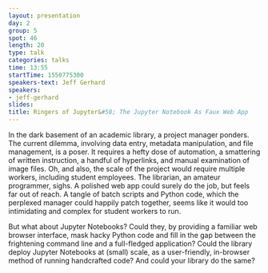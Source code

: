 ```yaml
---
layout: presentation
day: 2
group: 5
spot: 46
length: 20
type: talk
categories: talks
time: 13:55
startTime: 1550775300
speakers-text: Jeff Gerhard
speakers:
- jeff-gerhard
slides:
title: Ringers of Jupyter&#58; The Jupyter Notebook As Faux Web App
---
```

In the dark basement of an academic library, a project manager ponders. The current dilemma, involving data entry, metadata manipulation, and file management, is a poser. It requires a hefty dose of automation, a smattering of written instruction, a handful of hyperlinks, and manual examination of image files. Oh, and also, the scale of the project would require multiple workers, including student employees. The librarian, an amateur programmer, sighs. A polished web app could surely do the job, but feels far out of reach. A tangle of batch scripts and Python code, which the perplexed manager could happily patch together, seems like it would too intimidating and complex for student workers to run.

But what about Jupyter Notebooks? Could they, by providing a familiar web browser interface, mask hacky Python code and fill in the gap between the frightening command line and a full-fledged application? Could the library deploy Jupyter Notebooks at (small) scale, as a user-friendly, in-browser method of running handcrafted code? And could your library do the same?
